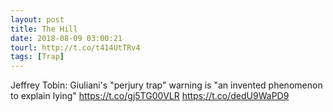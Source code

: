 ```yaml
---
layout: post
title: The Hill
date: 2018-08-09 03:00:21
tourl: http://t.co/t414UtTRv4
tags: [Trap]
---
```

Jeffrey Tobin: Giuliani's "perjury trap" warning is "an invented phenomenon to explain lying"
https://t.co/gj5TG00VLR https://t.co/dedU9WaPD9